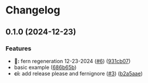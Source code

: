# Changelog

## 0.1.0 (2024-12-23)


### Features

* **🌿:** fern regeneration 12-23-2024 ([#6](https://github.com/SoferAi/soferai-py/issues/6)) ([931cb07](https://github.com/SoferAi/soferai-py/commit/931cb074f5a606ee081ab7c1ec43194c889af82c))
* basic example ([686b65b](https://github.com/SoferAi/soferai-py/commit/686b65bfe40365c30200f3d9b8f716b5bfdd91cc))
* **ci:** add release please and fernignore ([#3](https://github.com/SoferAi/soferai-py/issues/3)) ([b2a5aae](https://github.com/SoferAi/soferai-py/commit/b2a5aae3a2c41d74dee66687252cb5c9e62bd25c))
